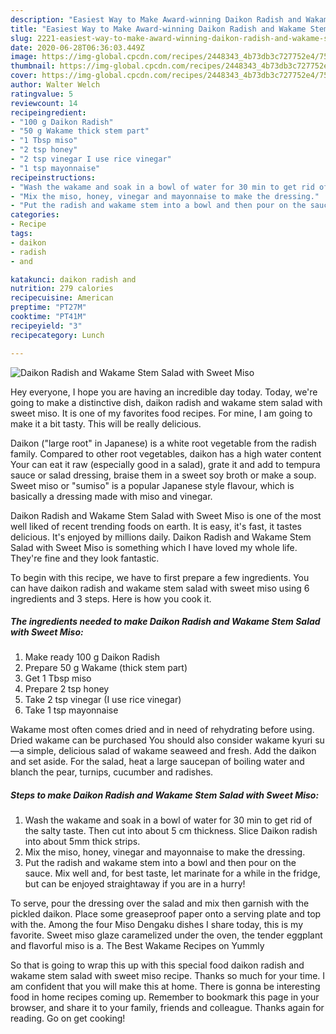 ```yaml
---
description: "Easiest Way to Make Award-winning Daikon Radish and Wakame Stem Salad with Sweet Miso"
title: "Easiest Way to Make Award-winning Daikon Radish and Wakame Stem Salad with Sweet Miso"
slug: 2221-easiest-way-to-make-award-winning-daikon-radish-and-wakame-stem-salad-with-sweet-miso
date: 2020-06-28T06:36:03.449Z
image: https://img-global.cpcdn.com/recipes/2448343_4b73db3c727752e4/751x532cq70/daikon-radish-and-wakame-stem-salad-with-sweet-miso-recipe-main-photo.jpg
thumbnail: https://img-global.cpcdn.com/recipes/2448343_4b73db3c727752e4/751x532cq70/daikon-radish-and-wakame-stem-salad-with-sweet-miso-recipe-main-photo.jpg
cover: https://img-global.cpcdn.com/recipes/2448343_4b73db3c727752e4/751x532cq70/daikon-radish-and-wakame-stem-salad-with-sweet-miso-recipe-main-photo.jpg
author: Walter Welch
ratingvalue: 5
reviewcount: 14
recipeingredient:
- "100 g Daikon Radish"
- "50 g Wakame thick stem part"
- "1 Tbsp miso"
- "2 tsp honey"
- "2 tsp vinegar I use rice vinegar"
- "1 tsp mayonnaise"
recipeinstructions:
- "Wash the wakame and soak in a bowl of water for 30 min to get rid of the salty taste. Then cut into about 5 cm thickness. Slice Daikon radish into about 5mm thick strips."
- "Mix the miso, honey, vinegar and mayonnaise to make the dressing."
- "Put the radish and wakame stem into a bowl and then pour on the sauce. Mix well and, for best taste, let marinate for a while in the fridge, but can be enjoyed straightaway if you are in a hurry!"
categories:
- Recipe
tags:
- daikon
- radish
- and

katakunci: daikon radish and 
nutrition: 279 calories
recipecuisine: American
preptime: "PT27M"
cooktime: "PT41M"
recipeyield: "3"
recipecategory: Lunch

---
```



![Daikon Radish and Wakame Stem Salad with Sweet Miso](https://img-global.cpcdn.com/recipes/2448343_4b73db3c727752e4/751x532cq70/daikon-radish-and-wakame-stem-salad-with-sweet-miso-recipe-main-photo.jpg)

Hey everyone, I hope you are having an incredible day today. Today, we're going to make a distinctive dish, daikon radish and wakame stem salad with sweet miso. It is one of my favorites food recipes. For mine, I am going to make it a bit tasty. This will be really delicious.

Daikon (&#34;large root&#34; in Japanese) is a white root vegetable from the radish family. Compared to other root vegetables, daikon has a high water content Your can eat it raw (especially good in a salad), grate it and add to tempura sauce or salad dressing, braise them in a sweet soy broth or make a soup. Sweet miso or &#34;sumiso&#34; is a popular Japanese style flavour, which is basically a dressing made with miso and vinegar.

Daikon Radish and Wakame Stem Salad with Sweet Miso is one of the most well liked of recent trending foods on earth. It is easy, it's fast, it tastes delicious. It's enjoyed by millions daily. Daikon Radish and Wakame Stem Salad with Sweet Miso is something which I have loved my whole life. They're fine and they look fantastic.


To begin with this recipe, we have to first prepare a few ingredients. You can have daikon radish and wakame stem salad with sweet miso using 6 ingredients and 3 steps. Here is how you cook it.

<!--inarticleads1-->

##### The ingredients needed to make Daikon Radish and Wakame Stem Salad with Sweet Miso:

1. Make ready 100 g Daikon Radish
1. Prepare 50 g Wakame (thick stem part)
1. Get 1 Tbsp miso
1. Prepare 2 tsp honey
1. Take 2 tsp vinegar (I use rice vinegar)
1. Take 1 tsp mayonnaise


Wakame most often comes dried and in need of rehydrating before using. Dried wakame can be purchased You should also consider wakame kyuri su—a simple, delicious salad of wakame seaweed and fresh. Add the daikon and set aside. For the salad, heat a large saucepan of boiling water and blanch the pear, turnips, cucumber and radishes. 

<!--inarticleads2-->

##### Steps to make Daikon Radish and Wakame Stem Salad with Sweet Miso:

1. Wash the wakame and soak in a bowl of water for 30 min to get rid of the salty taste. Then cut into about 5 cm thickness. Slice Daikon radish into about 5mm thick strips.
1. Mix the miso, honey, vinegar and mayonnaise to make the dressing.
1. Put the radish and wakame stem into a bowl and then pour on the sauce. Mix well and, for best taste, let marinate for a while in the fridge, but can be enjoyed straightaway if you are in a hurry!


To serve, pour the dressing over the salad and mix then garnish with the pickled daikon. Place some greaseproof paper onto a serving plate and top with the. Among the four Miso Dengaku dishes I share today, this is my favorite. Sweet miso glaze caramelized under the oven, the tender eggplant and flavorful miso is a. The Best Wakame Recipes on Yummly 

So that is going to wrap this up with this special food daikon radish and wakame stem salad with sweet miso recipe. Thanks so much for your time. I am confident that you will make this at home. There is gonna be interesting food in home recipes coming up. Remember to bookmark this page in your browser, and share it to your family, friends and colleague. Thanks again for reading. Go on get cooking!
